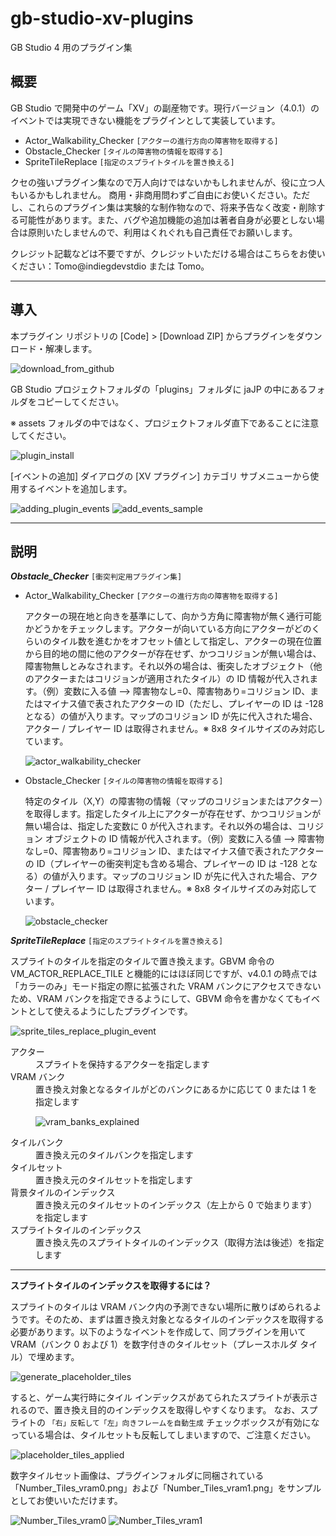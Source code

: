 # gb-studio-xv-plugins
GB Studio 4 用のプラグイン集

## 概要
GB Studio で開発中のゲーム「XV」の副産物です。現行バージョン（4.0.1）のイベントでは実現できない機能をプラグインとして実装しています。

- Actor_Walkability_Checker `[アクターの進行方向の障害物を取得する]`
- Obstacle_Checker `[タイルの障害物の情報を取得する]`
- SpriteTileReplace `[指定のスプライトタイルを置き換える]`

クセの強いプラグイン集なので万人向けではないかもしれませんが、役に立つ人もいるかもしれません。
商用・非商用問わずご自由にお使いください。ただし、これらのプラグイン集は実験的な制作物なので、将来予告なく改変・削除する可能性があります。また、バグや追加機能の追加は著者自身が必要としない場合は原則いたしませんので、利用はくれぐれも自己責任でお願いします。

クレジット記載などは不要ですが、クレジットいただける場合はこちらをお使いください：Tomo@indiegdevstdio または Tomo。

---

## 導入

本プラグイン リポジトリの [Code] > [Download ZIP] からプラグインをダウンロード・解凍します。

![download_from_github](https://github.com/user-attachments/assets/6e3d38ac-03a1-4402-ac57-90d59e8e522b)


GB Studio プロジェクトフォルダの「plugins」フォルダに jaJP の中にあるフォルダをコピーしてください。

※ assets フォルダの中ではなく、プロジェクトフォルダ直下であることに注意してください。

![plugin_install](https://github.com/user-attachments/assets/1f991de8-b7b3-42e1-b0b8-8fab141a18c7)

[イベントの追加] ダイアログの [XV プラグイン] カテゴリ サブメニューから使用するイベントを追加します。

![adding_plugin_events](https://github.com/user-attachments/assets/efd9f8f9-25b7-4d8b-b14e-651dd1d53da4 "イベントの追加")
![add_events_sample](https://github.com/user-attachments/assets/818cf8a2-8d61-4acd-a7c7-df8bf8de87e6)


---

## 説明

***Obstacle_Checker*** `[衝突判定用プラグイン集]`

- Actor_Walkability_Checker `[アクターの進行方向の障害物を取得する]`

  アクターの現在地と向きを基準にして、向かう方角に障害物が無く通行可能かどうかをチェックします。アクターが向いている方向にアクターがどのくらいのタイル数を進むかをオフセット値として指定し、アクターの現在位置から目的地の間に他のアクターが存在せず、かつコリジョンが無い場合は、障害物無しとみなされます。それ以外の場合は、衝突したオブジェクト（他のアクターまたはコリジョンが適用されたタイル）の ID 情報が代入されます。（例）変数に入る値 --> 障害物なし=0、障害物あり=コリジョン ID、またはマイナス値で表されたアクターの ID（ただし、プレイヤーの ID は -128 となる）の値が入ります。マップのコリジョン ID が先に代入された場合、アクター / プレイヤー ID は取得されません。※ 8x8 タイルサイズのみ対応しています。

  ![actor_walkability_checker](https://github.com/user-attachments/assets/3e9047c7-851e-4afc-8534-1fdd778b5e97)
  
- Obstacle_Checker `[タイルの障害物の情報を取得する]`

  特定のタイル（X,Y）の障害物の情報（マップのコリジョンまたはアクター）を取得します。指定したタイル上にアクターが存在せず、かつコリジョンが無い場合は、指定した変数に 0 が代入されます。それ以外の場合は、コリジョン オブジェクトの ID 情報が代入されます。（例）変数に入る値 --> 障害物なし=0、障害物あり=コリジョン ID、またはマイナス値で表されたアクターの ID（プレイヤーの衝突判定も含める場合、プレイヤーの ID は -128 となる）の値が入ります。マップのコリジョン ID が先に代入された場合、アクター / プレイヤー ID は取得されません。※ 8x8 タイルサイズのみ対応しています。

  ![obstacle_checker](https://github.com/user-attachments/assets/acdb7f39-8023-4e32-ad93-7669a49aefff)



***SpriteTileReplace*** `[指定のスプライトタイルを置き換える]`

  スプライトのタイルを指定のタイルで置き換えます。GBVM 命令の VM_ACTOR_REPLACE_TILE と機能的にはほぼ同じですが、v4.0.1 の時点では「カラーのみ」モード指定の際に拡張された VRAM バンクにアクセスできないため、VRAM バンクを指定できるようにして、GBVM 命令を書かなくてもイベントとして使えるようにしたプラグインです。

  ![sprite_tiles_replace_plugin_event](https://github.com/user-attachments/assets/86c5d6a6-7970-4433-b330-bafeb2b08653)

  <dl>
  <dt>アクター</dt>
  <dd>スプライトを保持するアクターを指定します</dd>
  <dt>VRAM バンク</dt>
  <dd>
    置き換え対象となるタイルがどのバンクにあるかに応じて 0 または 1 を指定します
    
  ![vram_banks_explained](https://github.com/user-attachments/assets/b96ea501-889b-43a9-91f1-4d82c9115780)
    
  </dd>
  <dt>タイルバンク</dt>
  <dd>置き換え元のタイルバンクを指定します</dd>
  <dt>タイルセット</dt>
  <dd>置き換え元のタイルセットを指定します</dd>
  <dt>背景タイルのインデックス</dt>
  <dd>置き換え元のタイルセットのインデックス（左上から 0 で始まります）を指定します</dd>
  <dt>スプライトタイルのインデックス</dt>
  <dd>置き換え先のスプライトタイルのインデックス（取得方法は後述）を指定します</dd>
  </dl>

___
  **スプライトタイルのインデックスを取得するには？**

  スプライトのタイルは VRAM バンク内の予測できない場所に散りばめられるようです。そのため、まずは置き換え対象となるタイルのインデックスを取得する必要があります。以下のようなイベントを作成して、同プラグインを用いて VRAM（バンク 0 および 1）を数字付きのタイルセット（プレースホルダ タイル）で埋めます。
  
  ![generate_placeholder_tiles](https://github.com/user-attachments/assets/202725fb-9261-4752-8fcc-70c21e99e692)

  すると、ゲーム実行時にタイル インデックスがあてられたスプライトが表示されるので、置き換え目的のインデックスを取得しやすくなります。
  なお、スプライトの `「右」反転して「左」向きフレームを自動生成` チェックボックスが有効になっている場合は、タイルセットも反転してしまいますので、ご注意ください。
  
  ![placeholder_tiles_applied](https://github.com/user-attachments/assets/49f250ca-a2a8-4f4b-9aa8-ddbc227a06a7)

  数字タイルセット画像は、プラグインフォルダに同梱されている「Number_Tiles_vram0.png」および「Number_Tiles_vram1.png」をサンプルとしてお使いいただけます。
  
  ![Number_Tiles_vram0](https://github.com/user-attachments/assets/7c995253-0f39-4c28-9d1f-62b2ec3cb3ad)
  ![Number_Tiles_vram1](https://github.com/user-attachments/assets/8050849f-af5d-4aac-a8cd-963ece7dd773)



